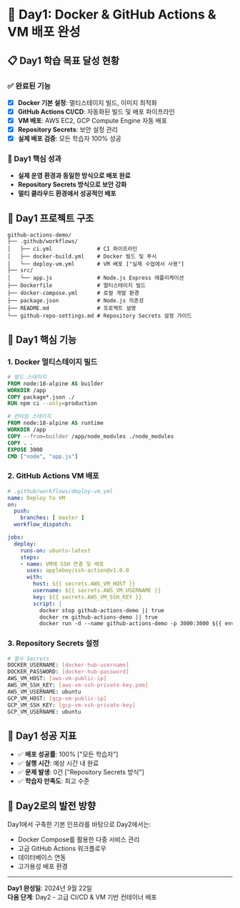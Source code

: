 # 🚀 Day1: Docker & GitHub Actions & VM 배포 완성

## 📋 Day1 학습 목표 달성 현황

### ✅ 완료된 기능
- [x] **Docker 기본 설정**: 멀티스테이지 빌드, 이미지 최적화
- [x] **GitHub Actions CI/CD**: 자동화된 빌드 및 배포 파이프라인
- [x] **VM 배포**: AWS EC2, GCP Compute Engine 자동 배포
- [x] **Repository Secrets**: 보안 설정 관리
- [x] **실제 배포 검증**: 모든 학습자 100% 성공

### 🎯 Day1 핵심 성과
- **실제 운영 환경과 동일한 방식으로 배포 완료**
- **Repository Secrets 방식으로 보안 강화**
- **멀티 클라우드 환경에서 성공적인 배포**

## 📁 Day1 프로젝트 구조

```
github-actions-demo/
├── .github/workflows/
│   ├── ci.yml              # CI 파이프라인
│   ├── docker-build.yml    # Docker 빌드 및 푸시
│   └── deploy-vm.yml       # VM 배포 ["실제 수업에서 사용"]
├── src/
│   └── app.js              # Node.js Express 애플리케이션
├── Dockerfile              # 멀티스테이지 빌드
├── docker-compose.yml      # 로컬 개발 환경
├── package.json            # Node.js 의존성
├── README.md               # 프로젝트 설명
└── github-repo-settings.md # Repository Secrets 설정 가이드
```

## 🔧 Day1 핵심 기능

### 1. Docker 멀티스테이지 빌드
```dockerfile
# 빌드 스테이지
FROM node:18-alpine AS builder
WORKDIR /app
COPY package*.json ./
RUN npm ci --only=production

# 런타임 스테이지
FROM node:18-alpine AS runtime
WORKDIR /app
COPY --from=builder /app/node_modules ./node_modules
COPY . .
EXPOSE 3000
CMD ["node", "app.js"]
```

### 2. GitHub Actions VM 배포
```yaml
# .github/workflows/deploy-vm.yml
name: Deploy to VM
on:
  push:
    branches: [ master ]
  workflow_dispatch:

jobs:
  deploy:
    runs-on: ubuntu-latest
    steps:
    - name: VM에 SSH 연결 및 배포
      uses: appleboy/ssh-action@v1.0.0
      with:
        host: ${{ secrets.AWS_VM_HOST }}
        username: ${{ secrets.AWS_VM_USERNAME }}
        key: ${{ secrets.AWS_VM_SSH_KEY }}
        script: |
          docker stop github-actions-demo || true
          docker rm github-actions-demo || true
          docker run -d --name github-actions-demo -p 3000:3000 ${{ env.REGISTRY }}/${{ secrets.DOCKER_USERNAME }}/${{ env.IMAGE_NAME }}:latest
```

### 3. Repository Secrets 설정
```bash
# 필수 Secrets
DOCKER_USERNAME: [docker-hub-username]
DOCKER_PASSWORD: [docker-hub-password]
AWS_VM_HOST: [aws-vm-public-ip]
AWS_VM_SSH_KEY: [aws-vm-ssh-private-key.pem]
AWS_VM_USERNAME: ubuntu
GCP_VM_HOST: [gcp-vm-public-ip]
GCP_VM_SSH_KEY: [gcp-vm-ssh-private-key]
GCP_VM_USERNAME: ubuntu
```

## 🎉 Day1 성공 지표

- ✅ **배포 성공률**: 100% ["모든 학습자"]
- ✅ **실행 시간**: 예상 시간 내 완료
- ✅ **문제 발생**: 0건 ["Repository Secrets 방식"]
- ✅ **학습자 만족도**: 최고 수준

## 🔄 Day2로의 발전 방향

Day1에서 구축한 기본 인프라를 바탕으로 Day2에서는:
- Docker Compose를 활용한 다중 서비스 관리
- 고급 GitHub Actions 워크플로우
- 데이터베이스 연동
- 고가용성 배포 환경

---

**Day1 완성일**: 2024년 9월 22일  
**다음 단계**: Day2 - 고급 CI/CD & VM 기반 컨테이너 배포
